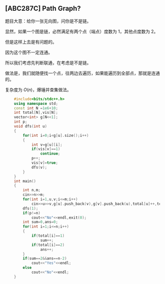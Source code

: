  
## [ABC287C] Path Graph? 

题目大意：给你一张无向图，问你是不是链。

显然，如果一个图是链，必然满足有两个点（端点）度数为 $1$，其他点度数为 $2$。

但是这样上去是有问题的。

因为这个图不一定连通。

所以我们考虑先判断联通，在考虑是不是链。

做法是，我们就随便找一个点，往两边去遍历，如果能遍历到全部点，那就是连通的。

复杂度为 $O(n)$，爆锤并查集做法。
```cpp
    #include<bits/stdc++.h>
    using namespace std;
    const int N =1e6+10;
    int total[N],vis[N];
    vector<int> g[N<<1];
    int p;
    void dfs(int u)
    {
    	for(int i=0;i<g[u].size();i++)
    	{
    		int v=g[u][i];
    		if(vis[v]==1)
    			continue;
    		p++;
    		vis[v]=true;
    		dfs(v);
    	}
    }
    int main()
    {
    	int n,m;
    	cin>>n>>m;
    	for(int i=1,u,v;i<=m;i++)
    		cin>>u>>v,g[u].push_back(v),g[v].push_back(u),total[u]++,total[v]++;
    	dfs(1);
    	if(p!=n)
    		cout<<"No"<<endl,exit(0);
    	int sum=0,ans=0;
    	for(int i=1;i<=n;i++)
    	{
    		if(total[i]==1)
    			sum++;
    		if(total[i]==2)
    			ans++;
    	}
    	if(sum==2&&ans==n-2)
    		cout<<"Yes"<<endl;
    	else
    		cout<<"No"<<endl;
    }
```

